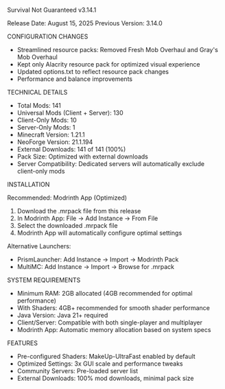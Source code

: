 Survival Not Guaranteed v3.14.1

Release Date: August 15, 2025
Previous Version: 3.14.0

CONFIGURATION CHANGES

- Streamlined resource packs: Removed Fresh Mob Overhaul and Gray's Mob Overhaul
- Kept only Alacrity resource pack for optimized visual experience
- Updated options.txt to reflect resource pack changes
- Performance and balance improvements

TECHNICAL DETAILS

- Total Mods: 141
- Universal Mods (Client + Server): 130
- Client-Only Mods: 10
- Server-Only Mods: 1
- Minecraft Version: 1.21.1
- NeoForge Version: 21.1.194
- External Downloads: 141 of 141 (100%)
- Pack Size: Optimized with external downloads
- Server Compatibility: Dedicated servers will automatically exclude client-only mods

INSTALLATION

Recommended: Modrinth App (Optimized)
1. Download the .mrpack file from this release
2. In Modrinth App: File → Add Instance → From File
3. Select the downloaded .mrpack file
4. Modrinth App will automatically configure optimal settings

Alternative Launchers:
- PrismLauncher: Add Instance → Import → Modrinth Pack
- MultiMC: Add Instance → Import → Browse for .mrpack

SYSTEM REQUIREMENTS

- Minimum RAM: 2GB allocated (4GB recommended for optimal performance)
- With Shaders: 4GB+ recommended for smooth shader performance
- Java Version: Java 21+ required
- Client/Server: Compatible with both single-player and multiplayer
- Modrinth App: Automatic memory allocation based on system specs

FEATURES

- Pre-configured Shaders: MakeUp-UltraFast enabled by default
- Optimized Settings: 3x GUI scale and performance tweaks
- Community Servers: Pre-loaded server list
- External Downloads: 100% mod downloads, minimal pack size

